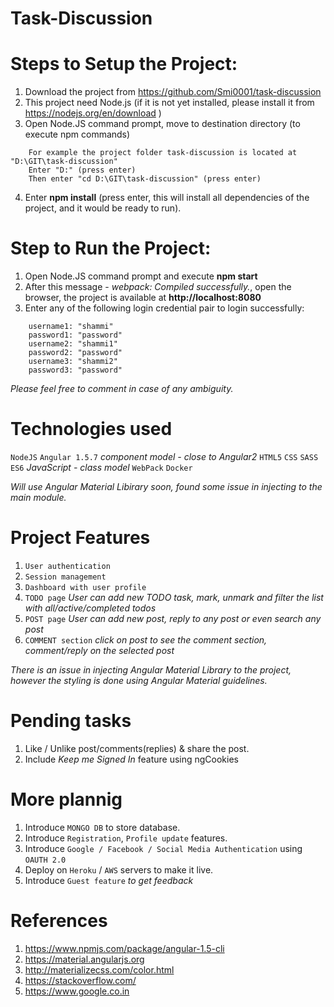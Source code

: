 # Task-Discussion

# Steps to Setup the Project:

1. Download the project from https://github.com/Smi0001/task-discussion
2. This project need Node.js (if it is not yet installed, please install it from https://nodejs.org/en/download )
3. Open Node.JS command prompt, move to destination directory (to execute npm commands)
```
    For example the project folder task-discussion is located at "D:\GIT\task-discussion"
    Enter "D:" (press enter)
    Then enter "cd D:\GIT\task-discussion" (press enter) 
```
4. Enter **npm install** (press enter, this will install all dependencies of the project, and it would be ready to run).

# Step to Run the Project:

1.    Open Node.JS command prompt and execute **npm start**
2.    After this message - *webpack: Compiled successfully.*, open the browser, the project is available at **http://localhost:8080**
3.    Enter any of the following login credential pair to login successfully:
```
    username1: "shammi"
    password1: "password"
    username2: "shammi1"
    password2: "password"
    username3: "shammi2"
    password3: "password"
```
*Please feel free to comment in case of any ambiguity.*


# Technologies used
```NodeJS```
```Angular 1.5.7``` *component model - close to Angular2*
```HTML5```
```CSS```
```SASS```
```ES6``` *JavaScript - class model*
```WebPack```
```Docker```

*Will use Angular Material Libirary soon, found some issue in injecting to the main module.*


# Project Features
1. ```User authentication```
2. ```Session management```
3. ```Dashboard with user profile```
4. ```TODO page``` *User can add new TODO task, mark, unmark and filter the list with all/active/completed todos*
5. ```POST page``` *User can add new post, reply to any post or even search any post*
6. ```COMMENT section``` *click on post to see the comment section, comment/reply on the selected post*

*There is an issue in injecting Angular Material Library to the project, however the styling is done using Angular Material guidelines.*

# Pending tasks
1. Like / Unlike post/comments(replies) & share the post.
2. Include *Keep me Signed In* feature using ngCookies

# More plannig
1. Introduce ```MONGO DB``` to store database.
2. Introduce ```Registration```, ```Profile update``` features.
3. Introduce ```Google / Facebook / Social Media Authentication``` using ```OAUTH 2.0```
4. Deploy on ```Heroku``` / ```AWS``` servers to make it live.
5. Introduce ```Guest feature``` *to get feedback*


# References
1. https://www.npmjs.com/package/angular-1.5-cli
2. https://material.angularjs.org
3. http://materializecss.com/color.html
4. https://stackoverflow.com/
5. https://www.google.co.in
